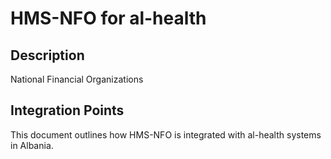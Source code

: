 # HMS-NFO for al-health

## Description

National Financial Organizations

## Integration Points

This document outlines how HMS-NFO is integrated with al-health systems in Albania.
